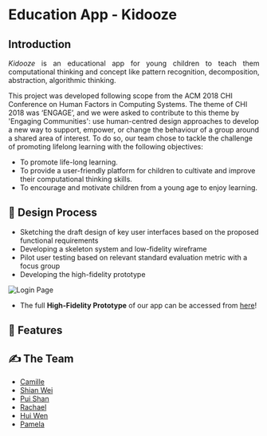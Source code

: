 # Education App - Kidooze

## Introduction
<p align="justify">
<i>Kidooze</i> is an educational app for young children to teach them computational thinking and concept like pattern recognition, decomposition, abstraction, algorithmic thinking. 

This project was developed following scope from the ACM 2018 CHI Conference on Human Factors in Computing Systems. The theme of CHI 2018 was ‘ENGAGE’, and we were asked to contribute to this theme by 'Engaging Communities': use human-centred design approaches to develop a new way to support, empower, or change the behaviour of a group around a shared area of interest. To do so, our team chose to tackle the challenge of promoting lifelong learning with the following objectives:

- To promote life-long learning.
- To provide a user-friendly platform for children to cultivate and improve their computational thinking skills.
- To encourage and motivate children from a young age to enjoy learning.
</p>

## 🎨 Design Process
- Sketching the draft design of key user interfaces based on the proposed functional requirements 
- Developing a skeleton system and low-fidelity wireframe 
- Pilot user testing based on relevant standard evaluation metric with a focus group
- Developing the high-fidelity prototype

![Login Page](/screenshots/demo.gif)

- The full <b>High-Fidelity Prototype</b> of our app can be accessed from [here](https://www.figma.com/proto/d4hUCy0vgfT44U0LRlEj0k/EduApp?node-id=38-8&scaling=scale-down&page-id=1%3A10&starting-point-node-id=38%3A8&show-proto-sidebar=1)!

## 📌 Features


## ✍ The Team

- [Camille](https://github.com/camillecamillecamillee)
- [Shian Wei](https://github.com/LiewShianWei)
- [Pui Shan](https://github.com/shan-liory)
- [Rachael](https://github.com/rmk525)
- [Hui Wen](https://github.com/hwen01)
- [Pamela](https://github.com/pamela-khoo)

